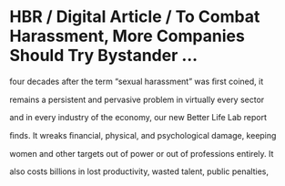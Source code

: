 # HBR / Digital Article / To Combat Harassment, More Companies Should Try Bystander …

four decades after the term “sexual harassment” was ﬁrst coined, it

remains a persistent and pervasive problem in virtually every sector

and in every industry of the economy, our new Better Life Lab report

ﬁnds. It wreaks ﬁnancial, physical, and psychological damage, keeping

women and other targets out of power or out of professions entirely. It

also costs billions in lost productivity, wasted talent, public penalties,